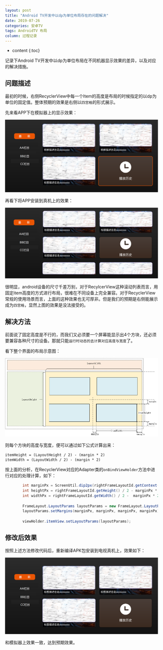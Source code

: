 ```yaml
---
layout: post
title: "Android TV开发中以dp为单位布局存在的问题解决"
date: 2019-07-26
categories: 安卓TV
tags: AndroidTV 布局
column: 过程记录
---
```


* content
{:toc}

记录下Android TV开发中以dp为单位布局在不同机器显示效果的差异，以及对应的解决措施。





## 问题描述

最初的时候，右侧RecyclerView中每一个Item的高度是布局的时候指定的以dp为单位的固定值。整体预期的效果是右侧以`四宫格`的形式展示。

先来看APP下在模拟器上的显示效果：

![](/assets/post_pics/2019-07-26-tv-dev-problems.md/Screenshot_1564208596.png)

再看下将APP安装到真机上的效果：

![](/assets/post_pics/2019-07-26-tv-dev-problems.md/Screenshot_1564208837.png)

很明显，android设备的尺寸千差万别，对于RecylcerView这种滚动列表而言，用固定item高度的方式进行布局，很难在不同设备上完全兼容。对于RecyclerView常规的使用场景而言，上面的这种效果也无可厚非。但是我们的预期是右侧能展示成为`四宫格`，显然上图的效果是没法接受的。


## 解决方法

前面说了固定高度是不行的，而我们又必须要一个屏幕能显示出4个方块，还必须要兼容各种尺寸的设备。那就只能`运行时动态的去计算对应高度与宽度`了。

看下整个界面的布局示意图：

![](/assets/post_pics/2019-07-26-tv-dev-problems.md/md_pics_2019-07-27-15-10-01.png)

则每个方块的高度与宽度，便可以通过如下公式计算出来：

```
itemHeight = (LayoutHeight / 2) - (margin * 2)
itemWidth = (LayoutWidth / 2) - (margin * 2)
```

按上面的分析，在RecyclerView对应的Adapter类的`onBindViewHolder`方法中进行对应的处理计算，如下：

```java
        int marginPx = ScreenUtil.dip2px(rightFrameLayoutId.getContext(), 12);
        int heightPx = rightFrameLayoutId.getHeight() / 2 - marginPx * 2;
        int widthPx = rightFrameLayoutId.getWidth() / 2 -  marginPx * 2;

        FrameLayout.LayoutParams layoutParams = new FrameLayout.LayoutParams(widthPx, heightPx);
        layoutParams.setMargins(marginPx, marginPx, marginPx, marginPx);

        viewHolder.itemView.setLayoutParams(layoutParams);
```

## 修改后效果

按照上述方法修改代码后，重新编译APK包安装到电视真机上，效果如下：

![](/assets/post_pics/2019-07-26-tv-dev-problems.md/Screenshot_1564209331.png)

和模拟器上效果一致，达到预期效果。

